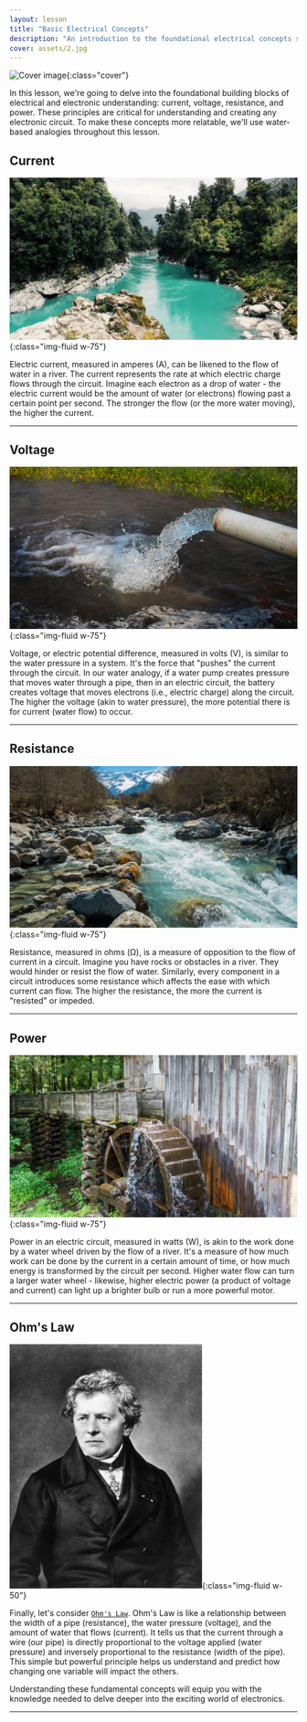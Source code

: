```yaml
---
layout: lesson
title: "Basic Electrical Concepts"
description: "An introduction to the foundational electrical concepts such as current, voltage, resistance, and power, as well as Ohm's Law."
cover: assets/2.jpg
---
```


![Cover image]({{page.cover}}){:class="cover"}

In this lesson, we're going to delve into the foundational building blocks of electrical and electronic understanding: current, voltage, resistance, and power. These principles are critical for understanding and creating any electronic circuit. To make these concepts more relatable, we'll use water-based analogies throughout this lesson.

## Current

![Electronics](assets/electronics03.jpg){:class="img-fluid w-75"}

Electric current, measured in amperes (A), can be likened to the flow of water in a river. The current represents the rate at which electric charge flows through the circuit. Imagine each electron as a drop of water - the electric current would be the amount of water (or electrons) flowing past a certain point per second. The stronger the flow (or the more water moving), the higher the current.

---

## Voltage

![Electronics](assets/electronics04.jpg){:class="img-fluid w-75"}

Voltage, or electric potential difference, measured in volts (V), is similar to the water pressure in a system. It's the force that "pushes" the current through the circuit. In our water analogy, if a water pump creates pressure that moves water through a pipe, then in an electric circuit, the battery creates voltage that moves electrons (i.e., electric charge) along the circuit. The higher the voltage (akin to water pressure), the more potential there is for current (water flow) to occur.

---

## Resistance

![Electronics](assets/electronics05.jpg){:class="img-fluid w-75"}

Resistance, measured in ohms (Ω), is a measure of opposition to the flow of current in a circuit. Imagine you have rocks or obstacles in a river. They would hinder or resist the flow of water. Similarly, every component in a circuit introduces some resistance which affects the ease with which current can flow. The higher the resistance, the more the current is "resisted" or impeded.

---

## Power

![Electronics](assets/electronics06.jpg){:class="img-fluid w-75"}

Power in an electric circuit, measured in watts (W), is akin to the work done by a water wheel driven by the flow of a river. It's a measure of how much work can be done by the current in a certain amount of time, or how much energy is transformed by the circuit per second. Higher water flow can turn a larger water wheel - likewise, higher electric power (a product of voltage and current) can light up a brighter bulb or run a more powerful motor.

---

## Ohm's Law

![Georg Ohm](assets/ohm.jpg){:class="img-fluid w-50"}

Finally, let's consider [`Ohm's Law`](/resources/glossary#ohms-law). Ohm's Law is like a relationship between the width of a pipe (resistance), the water pressure (voltage), and the amount of water that flows (current). It tells us that the current through a wire (our pipe) is directly proportional to the voltage applied (water pressure) and inversely proportional to the resistance (width of the pipe). This simple but powerful principle helps us understand and predict how changing one variable will impact the others.

Understanding these fundamental concepts will equip you with the knowledge needed to delve deeper into the exciting world of electronics.

---
